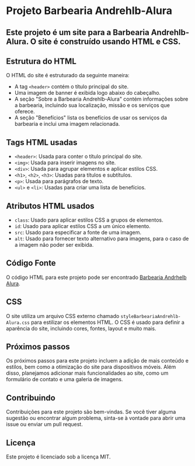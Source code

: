 <h1> Projeto Barbearia Andrehlb-Alura </h1>

<h2> Este projeto é um site para a Barbearia Andrehlb-Alura. O site é construído usando HTML e CSS. </h2>

## Estrutura do HTML

O HTML do site é estruturado da seguinte maneira:

- A tag `<header>` contém o título principal do site.
- Uma imagem de banner é exibida logo abaixo do cabeçalho.
- A seção "Sobre a Barbearia Andrehlb-Alura" contém informações sobre a barbearia, incluindo sua localização, missão e os serviços que oferece.
- A seção "Benefícios" lista os benefícios de usar os serviços da barbearia e inclui uma imagem relacionada.

## Tags HTML usadas

- `<header>`: Usada para conter o título principal do site.
- `<img>`: Usada para inserir imagens no site.
- `<div>`: Usada para agrupar elementos e aplicar estilos CSS.
- `<h1>`, `<h2>`, `<h3>`: Usadas para títulos e subtítulos.
- `<p>`: Usada para parágrafos de texto.
- `<ul>` e `<li>`: Usadas para criar uma lista de benefícios.

## Atributos HTML usados

- `class`: Usado para aplicar estilos CSS a grupos de elementos.
- `id`: Usado para aplicar estilos CSS a um único elemento.
- `src`: Usado para especificar a fonte de uma imagem.
- `alt`: Usado para fornecer texto alternativo para imagens, para o caso de a imagem não poder ser exibida.

## Código Fonte

O código HTML para este projeto pode ser encontrado [Barbearia  Andrhelb Alura](https://github.com/Andrehlb/andrehlb-helloone.github.io/blob/32a375cb3ba82b1b57504caf611eaf5b4aed90b1/indexBarbearia-Andrehlb-Alura.html).

## CSS

O site utiliza um arquivo CSS externo chamado `styleBarbeariaAndrehlb-Alura.css` para estilizar os elementos HTML. O CSS é usado para definir a aparência do site, incluindo cores, fontes, layout e muito mais.

## Próximos passos

Os próximos passos para este projeto incluem a adição de mais conteúdo e estilos, bem como a otimização do site para dispositivos móveis. Além disso, planejamos adicionar mais funcionalidades ao site, como um formulário de contato e uma galeria de imagens.

## Contribuindo

Contribuições para este projeto são bem-vindas. Se você tiver alguma sugestão ou encontrar algum problema, sinta-se à vontade para abrir uma issue ou enviar um pull request.

## Licença

Este projeto é licenciado sob a licença MIT.
